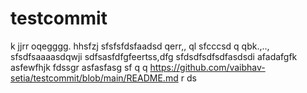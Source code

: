 # testcommit
k
jjrr
oqegggg.
hhsfzj
sfsfsfdsfaadsd  qerr,,  ql
sfcccsd q qbk.,..,
sfsdfsaaaasdqwji
sdfsasfdfgfeertss,dfg
sfdsdfsdfsdfasdsdi
afadafgfk
asfewfhjk
fdssgr
asfasfasg
sf
  q q
https://github.com/vaibhav-setia/testcommit/blob/main/README.md
r
ds
